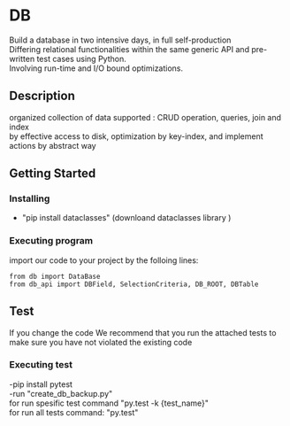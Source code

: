 # DB
Build a database in two intensive days, in full self-production\
Differing relational functionalities within the same generic API and pre-written test cases using Python. \
Involving run-time and I/O bound optimizations.
## Description
organized collection of data supported : CRUD operation, queries, join and index\
by effective access to disk, optimization by key-index, and implement actions by abstract way
## Getting Started
### Installing
* "pip install dataclasses" (downloand dataclasses library )
### Executing program
import our code to your project by the folloing lines:
```
from db import DataBase
from db_api import DBField, SelectionCriteria, DB_ROOT, DBTable
```
## Test
If you change the code
We recommend that you run the attached tests
to make sure you have not violated the existing code
### Executing test
-pip install pytest\
-run "create_db_backup.py"\
for run spesific test command "py.test -k {test_name}"\
for run all tests command: "py.test"
